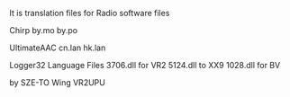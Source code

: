 It is translation files for Radio software files

Chirp
by.mo by.po

UltimateAAC
cn.lan hk.lan

Logger32 Language Files
3706.dll for VR2
5124.dll to XX9
1028.dll for BV

by SZE-TO Wing VR2UPU
